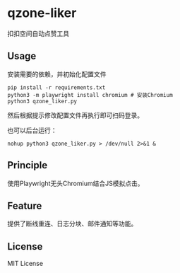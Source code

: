 # qzone-liker
扣扣空间自动点赞工具

## Usage
安装需要的依赖，并初始化配置文件
```shell
pip install -r requirements.txt
python3 -m playwright install chromium # 安装Chromium
python3 qzone_liker.py
```
然后根据提示修改配置文件再执行即可扫码登录。

也可以后台运行：
```shell
nohup python3 qzone_liker.py > /dev/null 2>&1 &
```

## Principle
使用Playwright无头Chromium结合JS模拟点击。

## Feature
提供了断线重连、日志分块、邮件通知等功能。

## License
MIT License
